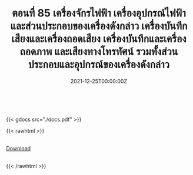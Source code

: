 ﻿---
linktitle: 85  เครื่องจักรไฟฟ้า เครื่องอุปกรณ์ไฟฟ้า และส่วนประกอบของเครื่องดังกล่าว เครื่องบันทึกเสียงและเครื่องถอดเสียง เครื่องบันทึกและเครื่องถอดภาพ และเสียงทางโทรทัศน์ รวมทั้งส่วนประกอบและอุปกรณ์ของเครื่องดังกล่าว

title:  ตอนที่ 85  เครื่องจักรไฟฟ้า เครื่องอุปกรณ์ไฟฟ้า และส่วนประกอบของเครื่องดังกล่าว เครื่องบันทึกเสียงและเครื่องถอดเสียง เครื่องบันทึกและเครื่องถอดภาพ และเสียงทางโทรทัศน์ รวมทั้งส่วนประกอบและอุปกรณ์ของเครื่องดังกล่าว
date: "2021-12-25T00:00:00Z"
lastmod: "2021-12-25T00:00:00Z"
draft: false
toc: false 
type: series 
categories: ["พิกัดศุลกากร"]
tags: ["รหัสสถิติ"]
authors: ["admin"]
menu:
  ts_2022:
    parent: รหัสสถิติสินค้า ฉบับปี 2565
    weight: 81

weight: 81
---

<br>

{{< gdocs src="./docs.pdf" >}}


{{< rawhtml >}}
<br>

<br>
<div class="article-tags">
<a class="badge badge-danger" href="./docs.pdf" target="_blank" id="download_files_new">Download</a>

</div>
<br>

{{< /rawhtml >}}
